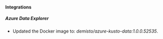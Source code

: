 #### Integrations
##### Azure Data Explorer
- Updated the Docker image to: *demisto/azure-kusto-data:1.0.0.52535*.
